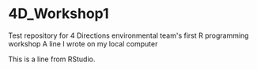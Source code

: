 # 4D_Workshop1
Test repository for 4 Directions environmental team's first R programming workshop 
A line I wrote on my local computer 

This is a line from RStudio.